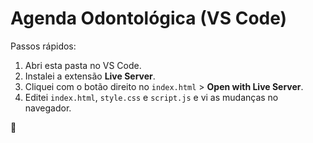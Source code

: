 # Agenda Odontológica (VS Code)

Passos rápidos:
1) Abri esta pasta no VS Code.
2) Instalei a extensão **Live Server**.
3) Cliquei com o botão direito no `index.html` > **Open with Live Server**.
4) Editei `index.html`, `style.css` e `script.js` e vi as mudanças no navegador.

 🦷
